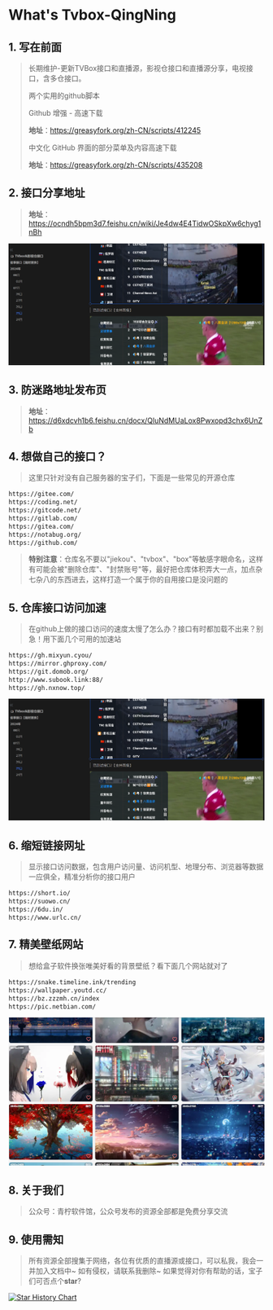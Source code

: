 # What's Tvbox-QingNing
## 1. 写在前面
>长期维护-更新TVBox接口和直播源，影视仓接口和直播源分享，电视接口，含多仓接口。
>
>两个实用的github脚本
>
>Github 增强 - 高速下载
>
>**地址**：https://greasyfork.org/zh-CN/scripts/412245
>
>中文化 GitHub 界面的部分菜单及内容高速下载
>
>**地址**：https://greasyfork.org/zh-CN/scripts/435208

## 2. 接口分享地址
>**地址**：https://ocndh5bpm3d7.feishu.cn/wiki/Je4dw4E4TidwOSkpXw6chyg1nBh


![image](/image/pic01.png)

## 3. 防迷路地址发布页
>**地址**：https://d6xdcvh1b6.feishu.cn/docx/QluNdMUaLox8Pwxopd3chx6UnZb

## 4. 想做自己的接口？
>这里只针对没有自己服务器的宝子们，下面是一些常见的开源仓库
```
https://gitee.com/
https://coding.net/
https://gitcode.net/
https://gitlab.com/
https://gitea.com/
https://notabug.org/
https://github.com/
```
>**特别注意**：仓库名不要以"jiekou"、"tvbox"、"box"等敏感字眼命名，这样有可能会被"删除仓库"、"封禁账号"等，最好把仓库体积弄大一点，加点杂七杂八的东西进去，这样打造一个属于你的自用接口是没问题的

## 5. 仓库接口访问加速
>在github上做的接口访问的速度太慢了怎么办？接口有时都加载不出来？别急！用下面几个可用的加速站
```
https://gh.mixyun.cyou/
https://mirror.ghproxy.com/
https://git.domob.org/
http://www.subook.link:88/
https://gh.nxnow.top/
```

![image](/image/pic01.png)

## 6. 缩短链接网址
>显示接口访问数据，包含用户访问量、访问机型、地理分布、浏览器等数据一应俱全，精准分析你的接口用户
```
https://short.io/
https://suowo.cn/
https://6du.in/
https://www.urlc.cn/
```

## 7. 精美壁纸网站
>想给盒子软件换张唯美好看的背景壁纸？看下面几个网站就对了

```
https://snake.timeline.ink/trending
https://wallpaper.youtd.cc/
https://bz.zzzmh.cn/index
https://pic.netbian.com/
```

![image](/image/pic02.png)

## 8. 关于我们
>公众号：青柠软件馆，公众号发布的资源全部都是免费分享交流

## 9. 使用需知
>所有资源全部搜集于网络，各位有优质的直播源或接口，可以私我，我会一并加入文档中~ 如有侵权，请联系我删除~
>如果觉得对你有帮助的话，宝子们可否点个𝐬𝐭𝐚𝐫?



[![Star History Chart](https://api.star-history.com/svg?repos=CatBoxs/Cat_tv&type=Date)](https://star-history.com/#CatBoxs/Cat_tv&Date)
